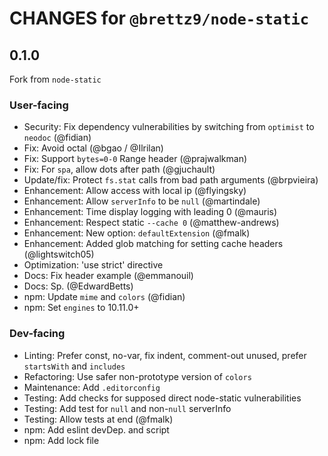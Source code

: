 # CHANGES for `@brettz9/node-static`

## 0.1.0

Fork from `node-static`

### User-facing

- Security: Fix dependency vulnerabilities by switching from `optimist` to
    `neodoc` (@fidian)
- Fix: Avoid octal (@bgao / @Ilrilan)
- Fix: Support `bytes=0-0` Range header (@prajwalkman)
- Fix: For `spa`, allow dots after path (@gjuchault)
- Update/fix: Protect `fs.stat` calls from bad path arguments (@brpvieira)
- Enhancement: Allow access with local ip (@flyingsky)
- Enhancement: Allow `serverInfo` to be `null` (@martindale)
- Enhancement: Time display logging with leading 0 (@mauris)
- Enhancement: Respect static `--cache 0` (@matthew-andrews)
- Enhancement: New option: `defaultExtension` (@fmalk)
- Enhancement: Added glob matching for setting cache headers (@lightswitch05)
- Optimization: 'use strict' directive
- Docs: Fix header example (@emmanouil)
- Docs: Sp. (@EdwardBetts)
- npm: Update `mime` and `colors` (@fidian)
- npm: Set `engines` to 10.11.0+

### Dev-facing

- Linting: Prefer const, no-var, fix indent, comment-out unused,
    prefer `startsWith` and `includes`
- Refactoring: Use safer non-prototype version of `colors`
- Maintenance: Add `.editorconfig`
- Testing: Add checks for supposed direct node-static vulnerabilities
- Testing: Add test for `null` and non-`null` serverInfo
- Testing: Allow tests at end (@fmalk)
- npm: Add eslint devDep. and script
- npm: Add lock file
